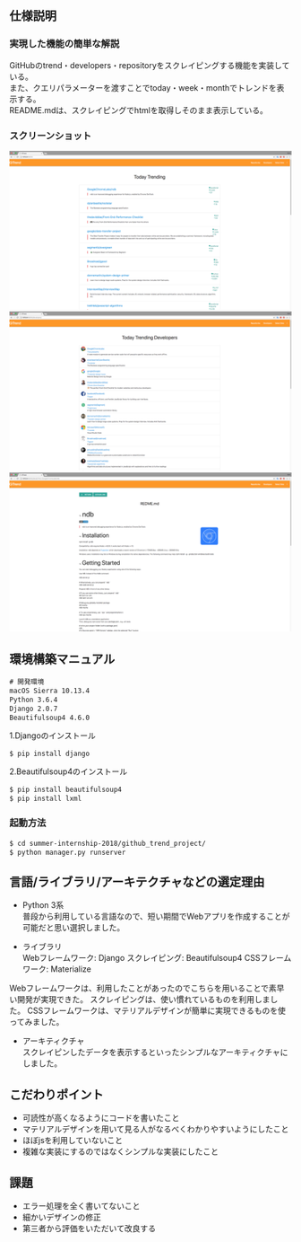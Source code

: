 ## 仕様説明
### 実現した機能の簡単な解説
GitHubのtrend・developers・repositoryをスクレイピングする機能を実装している。  
また、クエリパラメーターを渡すことでtoday・week・monthでトレンドを表示する。  
README.mdは、スクレイピングでhtmlを取得しそのまま表示している。  

### スクリーンショット
![top](./img/top.png)
![developer](./img/developer.png)
![detail](./img/detail.png)

## 環境構築マニュアル
```
# 開発環境
macOS Sierra 10.13.4
Python 3.6.4
Django 2.0.7
Beautifulsoup4 4.6.0
```

1.Djangoのインストール
```
$ pip install django
```

2.Beautifulsoup4のインストール
```
$ pip install beautifulsoup4
$ pip install lxml
```

### 起動方法

```
$ cd summer-internship-2018/github_trend_project/
$ python manager.py runserver
```

## 言語/ライブラリ/アーキテクチャなどの選定理由
- Python 3系   
普段から利用している言語なので、短い期間でWebアプリを作成することが可能だと思い選択しました。

- ライブラリ  
Webフレームワーク: Django
スクレイピング: Beautifulsoup4
CSSフレームワーク: Materialize

Webフレームワークは、利用したことがあったのでこちらを用いることで素早い開発が実現できた。
スクレイピングは、使い慣れているものを利用しました。
CSSフレームワークは、マテリアルデザインが簡単に実現できるものを使ってみました。

- アーキティクチャ  
スクレイピンしたデータを表示するといったシンプルなアーキティクチャにしました。

## こだわりポイント
- 可読性が高くなるようにコードを書いたこと
- マテリアルデザインを用いて見る人がなるべくわかりやすいようにしたこと
- ほぼjsを利用していないこと
- 複雑な実装にするのではなくシンプルな実装にしたこと

## 課題
- エラー処理を全く書いてないこと
- 細かいデザインの修正
- 第三者から評価をいただいて改良する
